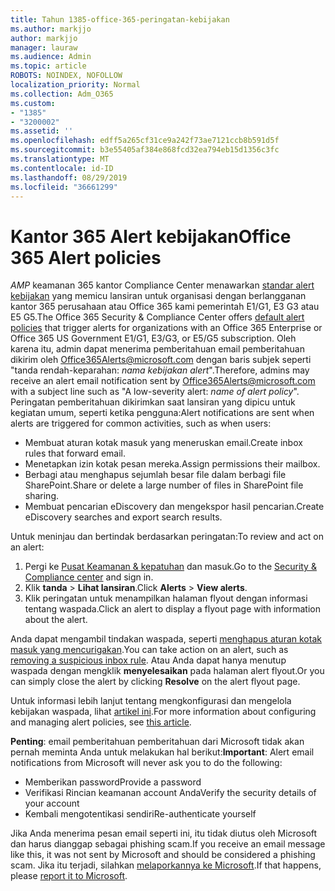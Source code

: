 ```yaml
---
title: Tahun 1385-office-365-peringatan-kebijakan
ms.author: markjjo
author: markjjo
manager: lauraw
ms.audience: Admin
ms.topic: article
ROBOTS: NOINDEX, NOFOLLOW
localization_priority: Normal
ms.collection: Adm_O365
ms.custom:
- "1385"
- "3200002"
ms.assetid: ''
ms.openlocfilehash: edff5a265cf31ce9a242f73ae7121ccb8b591d5f
ms.sourcegitcommit: b3e55405af384e868fcd32ea794eb15d1356c3fc
ms.translationtype: MT
ms.contentlocale: id-ID
ms.lasthandoff: 08/29/2019
ms.locfileid: "36661299"
---
```

# <a name="office-365-alert-policies"></a><span data-ttu-id="5d4eb-102">Kantor 365 Alert kebijakan</span><span class="sxs-lookup"><span data-stu-id="5d4eb-102">Office 365 Alert policies</span></span>

<span data-ttu-id="5d4eb-103">_AMP_ keamanan 365 kantor Compliance Center menawarkan [standar alert kebijakan](https://docs.microsoft.com/office365/securitycompliance/alert-policies#default-alert-policies) yang memicu lansiran untuk organisasi dengan berlangganan kantor 365 perusahaan atau Office 365 kami pemerintah E1/G1, E3 G3 atau E5 G5.</span><span class="sxs-lookup"><span data-stu-id="5d4eb-103">The Office 365 Security & Compliance Center offers [default alert policies](https://docs.microsoft.com/office365/securitycompliance/alert-policies#default-alert-policies) that trigger alerts for organizations with an Office 365 Enterprise or Office 365 US Government E1/G1, E3/G3, or E5/G5 subscription.</span></span> <span data-ttu-id="5d4eb-104">Oleh karena itu, admin dapat menerima pemberitahuan email pemberitahuan dikirim oleh Office365Alerts@microsoft.com dengan baris subjek seperti "tanda rendah-keparahan: *nama kebijakan alert*".</span><span class="sxs-lookup"><span data-stu-id="5d4eb-104">Therefore, admins may receive an alert email notification sent by Office365Alerts@microsoft.com with a subject line such as "A low-severity alert: *name of alert policy*".</span></span> <span data-ttu-id="5d4eb-105">Peringatan pemberitahuan dikirimkan saat lansiran yang dipicu untuk kegiatan umum, seperti ketika pengguna:</span><span class="sxs-lookup"><span data-stu-id="5d4eb-105">Alert notifications are sent when alerts are triggered for common activities, such as when users:</span></span>

- <span data-ttu-id="5d4eb-106">Membuat aturan kotak masuk yang meneruskan email.</span><span class="sxs-lookup"><span data-stu-id="5d4eb-106">Create inbox rules that forward email.</span></span>
- <span data-ttu-id="5d4eb-107">Menetapkan izin kotak pesan mereka.</span><span class="sxs-lookup"><span data-stu-id="5d4eb-107">Assign permissions their mailbox.</span></span>
- <span data-ttu-id="5d4eb-108">Berbagi atau menghapus sejumlah besar file dalam berbagi file SharePoint.</span><span class="sxs-lookup"><span data-stu-id="5d4eb-108">Share or delete a large number of files in SharePoint file sharing.</span></span>
- <span data-ttu-id="5d4eb-109">Membuat pencarian eDiscovery dan mengekspor hasil pencarian.</span><span class="sxs-lookup"><span data-stu-id="5d4eb-109">Create eDiscovery searches and export search results.</span></span>

<span data-ttu-id="5d4eb-110">Untuk meninjau dan bertindak berdasarkan peringatan:</span><span class="sxs-lookup"><span data-stu-id="5d4eb-110">To review and act on an alert:</span></span>

1. <span data-ttu-id="5d4eb-111">Pergi ke [Pusat Keamanan & kepatuhan](https://protection.office.com) dan masuk.</span><span class="sxs-lookup"><span data-stu-id="5d4eb-111">Go to the [Security & Compliance center](https://protection.office.com) and sign in.</span></span>
2. <span data-ttu-id="5d4eb-112">Klik **tanda** > **Lihat lansiran**.</span><span class="sxs-lookup"><span data-stu-id="5d4eb-112">Click **Alerts** > **View alerts**.</span></span>
3. <span data-ttu-id="5d4eb-113">Klik peringatan untuk menampilkan halaman flyout dengan informasi tentang waspada.</span><span class="sxs-lookup"><span data-stu-id="5d4eb-113">Click an alert to display a flyout page with information about the alert.</span></span>

<span data-ttu-id="5d4eb-114">Anda dapat mengambil tindakan waspada, seperti [menghapus aturan kotak masuk yang mencurigakan](https://docs.microsoft.com/office365/securitycompliance/responding-to-a-compromised-email-account).</span><span class="sxs-lookup"><span data-stu-id="5d4eb-114">You can take action on an alert, such as [removing a suspicious inbox rule](https://docs.microsoft.com/office365/securitycompliance/responding-to-a-compromised-email-account).</span></span> <span data-ttu-id="5d4eb-115">Atau Anda dapat hanya menutup waspada dengan mengklik **menyelesaikan** pada halaman alert flyout.</span><span class="sxs-lookup"><span data-stu-id="5d4eb-115">Or you can simply close the alert by clicking **Resolve** on the alert flyout page.</span></span>

<span data-ttu-id="5d4eb-116">Untuk informasi lebih lanjut tentang mengkonfigurasi dan mengelola kebijakan waspada, lihat [artikel ini](https://docs.microsoft.com/office365/securitycompliance/alert-policies).</span><span class="sxs-lookup"><span data-stu-id="5d4eb-116">For more information about configuring and managing alert policies, see  [this article](https://docs.microsoft.com/office365/securitycompliance/alert-policies).</span></span>

<span data-ttu-id="5d4eb-117">**Penting**: email pemberitahuan pemberitahuan dari Microsoft tidak akan pernah meminta Anda untuk melakukan hal berikut:</span><span class="sxs-lookup"><span data-stu-id="5d4eb-117">**Important**: Alert email notifications from Microsoft will never ask you to do the following:</span></span>

- <span data-ttu-id="5d4eb-118">Memberikan password</span><span class="sxs-lookup"><span data-stu-id="5d4eb-118">Provide a password</span></span>
- <span data-ttu-id="5d4eb-119">Verifikasi Rincian keamanan account Anda</span><span class="sxs-lookup"><span data-stu-id="5d4eb-119">Verify the security details of your account</span></span>
- <span data-ttu-id="5d4eb-120">Kembali mengotentikasi sendiri</span><span class="sxs-lookup"><span data-stu-id="5d4eb-120">Re-authenticate yourself</span></span>

<span data-ttu-id="5d4eb-121">Jika Anda menerima pesan email seperti ini, itu tidak diutus oleh Microsoft dan harus dianggap sebagai phishing scam.</span><span class="sxs-lookup"><span data-stu-id="5d4eb-121">If you receive an email message like this, it was not sent by Microsoft and should be considered a phishing scam.</span></span> <span data-ttu-id="5d4eb-122">Jika itu terjadi, silahkan [melaporkannya ke Microsoft](https://docs.microsoft.com/office365/SecurityCompliance/report-junk-email-and-phishing-scams-in-outlook-on-the-web-eop).</span><span class="sxs-lookup"><span data-stu-id="5d4eb-122">If that happens, please [report it to Microsoft](https://docs.microsoft.com/office365/SecurityCompliance/report-junk-email-and-phishing-scams-in-outlook-on-the-web-eop).</span></span>
